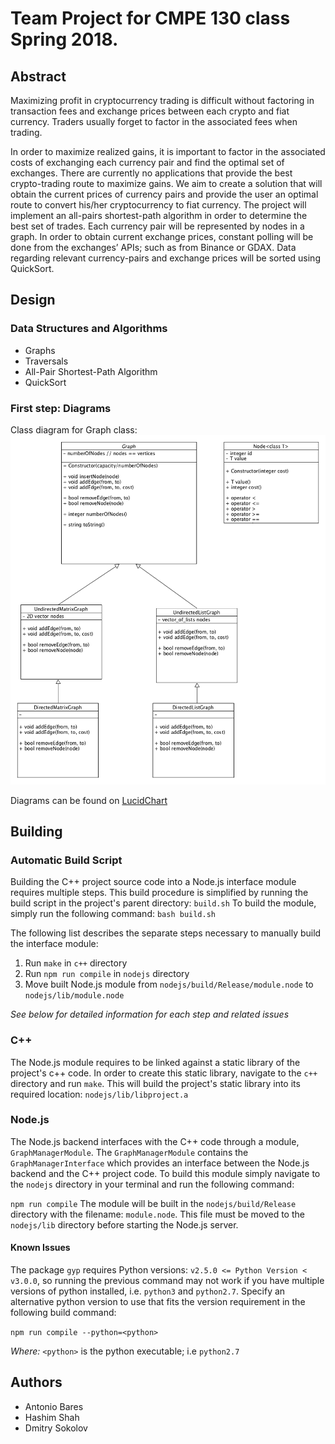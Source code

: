 # Team Project for CMPE 130 class Spring 2018.

## Abstract
Maximizing profit in cryptocurrency trading is difficult without factoring in transaction fees and exchange prices between each crypto and fiat currency. Traders usually forget to factor in the associated fees when trading.

In order to maximize realized gains, it is important to factor in the associated costs of exchanging each currency pair and find the optimal set of exchanges. There are currently no applications that provide the best crypto-trading route to maximize gains. We aim to create a solution that will obtain the current prices of currency pairs and provide the user an optimal route to convert his/her cryptocurrency to fiat currency. The project will implement an all-pairs shortest-path algorithm in order to determine the best set of trades. Each currency pair will be represented by nodes in a graph. In order to obtain current exchange prices, constant polling will be done from the exchanges’ APIs; such as from Binance or GDAX. Data regarding relevant currency-pairs and exchange prices will be sorted using QuickSort.

## Design

### Data Structures and Algorithms
* Graphs
* Traversals
* All-Pair Shortest-Path Algorithm
* QuickSort


### First step: Diagrams

Class diagram for Graph class:
![uml diagram for Graph class](images/classes_uml_diagram.png?raw=true)

Diagrams can be found on [LucidChart](https://www.lucidchart.com/invitations/accept/923e3f12-93bf-4315-af38-f11a078edaf6)

## Building
### Automatic Build Script
Building the C++ project source code into a Node.js interface module requires multiple steps. This build procedure is simplified by running the build script in the project's parent directory: `build.sh`
To build the module, simply run the following command: `bash build.sh`

The following list describes the separate steps necessary to manually build the interface module:
1. Run `make` in `c++` directory
2. Run `npm run compile` in `nodejs` directory
3. Move built Node.js module from `nodejs/build/Release/module.node` to `nodejs/lib/module.node`

_See below for detailed information for each step and related issues_

### C++

The Node.js module requires to be linked against a static library of the project's c++ code. In order to create this static library, navigate to the `c++` directory and run `make`. This will build the project's static library into its required location: `nodejs/lib/libproject.a`

### Node.js

The Node.js backend interfaces with the C++ code through a module, `GraphManagerModule`. The `GraphManagerModule` contains the `GraphManagerInterface` which provides an interface between the Node.js backend and the C++ project code. To build this module simply navigate to the `nodejs` directory in your terminal and run the following command: 

`npm run compile`
The module will be built in the `nodejs/build/Release` directory with the filename: `module.node`. This file must be moved to the `nodejs/lib` directory before starting the Node.js server.

#### Known Issues

The package `gyp` requires Python versions: `v2.5.0 <= Python Version < v3.0.0`, so running the previous command may not work if you have multiple versions of python installed, i.e. `python3` and `python2.7`. Specify an alternative python version to use that fits the version requirement in the following build command: 

`npm run compile --python=<python>`

*Where:* `<python>` is the python executable; i.e `python2.7`

## Authors
* Antonio Bares
* Hashim Shah
* Dmitry Sokolov
